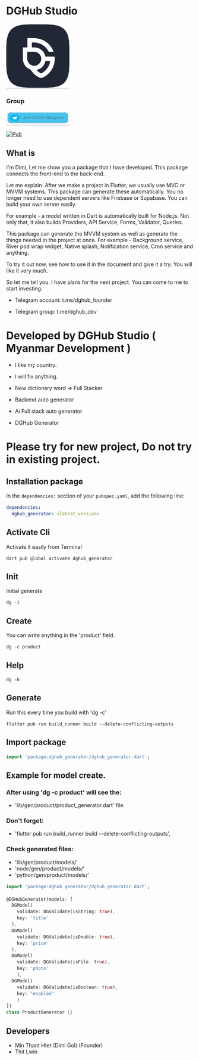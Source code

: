 # DGHub Studio

<a href="https://t.me/dghub_founder" target="_blank"><img src="https://raw.githubusercontent.com/dghub-founder/storage/refs/heads/main/icon.png" style="height: 170px !important;width: 170px !important;box-shadow: 0px 3px 2px 0px rgba(190, 190, 190, 0.5) !important;-webkit-box-shadow: 0px 3px 2px 0px rgba(190, 190, 190, 0.5) !important;" ></a>

### Group

<a href="https://t.me/dghub_dev" target="_blank"><img src="https://raw.githubusercontent.com/dghub-founder/storage/refs/heads/main/telegram_button.png" alt="Buy Me A Coffee" style="height: 37px !important;width: 170px !important;box-shadow: 0px 3px 2px 0px rgba(190, 190, 190, 0.5) !important;-webkit-box-shadow: 0px 3px 2px 0px rgba(190, 190, 190, 0.5) !important;" ></a>

[![Pub](https://img.shields.io/pub/v/font_awesome_flutter.svg)](https://pub.dartlang.org/packages/dghub_generator)

## What is

I'm Dimi, 
Let me show you a package that I have developed.
This package connects the front-end to the back-end.

Let me explain.
After we make a project in Flutter, we usually use MVC or MVVM systems.
This package can generate these automatically.
You no longer need to use dependent servers like Firebase or Supabase.  You can build your own server easily.

For example - a model written in Dart is automatically built for Node.js.  Not only that, it also builds Providers, API Service, Forms, Validator, Queries.

This package can generate the MVVM system as well as generate the things needed in the project at once.  For example - Background service, River pod wrap widget, Native splash, Notification service, Cron service and anything.

To try it out now, see how to use it in the document and give it a try.  You will like it very much.

So let me tell you.  I have plans for the next project. You can come to me to start investing.

- Telegram account:
t.me/dghub_founder

- Telegram group: 
t.me/dghub_dev

# Developed by DGHub Studio ( Myanmar Development )

- I like my country.
- I will fix anything.

- New dictionary word =>  Full Stacker
- Backend auto generator
- Ai Full stack auto generator
- DGHub Generator

# Please try for new project, Do not try in existing project.

## Installation package

In the `dependencies:` section of your `pubspec.yaml`, add the following line:

```yaml
dependencies:
  dghub_generator: <latest_version>
```

## Activate Cli
Activate it easily from Terminal
```
dart pub global activate dghub_generator
```

## Init
Initial generate
```
dg -i
```

##  Create
You can write anything in the 'product' field.
```
dg -c product
```

## Help
```
dg -h
```

##  Generate
Run this every time you build with 'dg -c'
```
flutter pub run build_runner build --delete-conflicting-outputs
```

## Import package
```dart
import 'package:dghub_generator/dghub_generator.dart';
```


## Example for model create.
### After using 'dg -c product' will see the: 
- 'lib/gen/product/product_generator.dart' file.
### Don't forget:
- 'flutter pub run build_runner build --delete-conflicting-outputs',
### Check generated files:
- 'lib/gen/product/models/'
- 'node/gen/product/models/'
- 'python/gen/product/models/'
```dart
import 'package:dghub_generator/dghub_generator.dart';

@DGHubGenerator(models: [
  DGModel(
    validate: DGValidate(isString: true), 
    key: 'title'
  ),
  DGModel(
    validate: DGValidate(isDouble: true), 
    key: 'price'
  ),
  DGModel(
    validate: DGValidate(isFile: true), 
    key: 'photo'
    ),
  DGModel(
    validate: DGValidate(isBoolean: true), 
    key: "enabled"
    )
])
class ProductGenerator {}
```

## Developers
- Min Thant Htet (Dimi Gol) (Founder)
- Thit Lwin 
